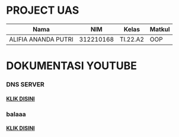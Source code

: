 # PROJECT UAS

|**Nama**|**NIM**|**Kelas**|**Matkul**|
|----|---|-----|------|
|ALIFIA ANANDA PUTRI|312210168|TI.22.A2|OOP|

# DOKUMENTASI YOUTUBE

### DNS SERVER
#### [KLIK DISINI](https://youtu.be/-XqePoVqkus?feature=shared)

### balaaa
#### [KLIK DISINI](https://youtu.be/CoBbuqnorxc?feature=shared)
